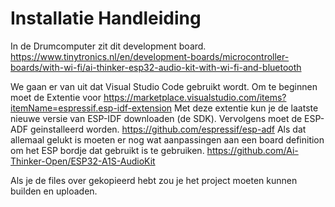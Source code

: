 # Installatie Handleiding
In de Drumcomputer zit dit development board.
https://www.tinytronics.nl/en/development-boards/microcontroller-boards/with-wi-fi/ai-thinker-esp32-audio-kit-with-wi-fi-and-bluetooth

We gaan er van uit dat Visual Studio Code gebruikt wordt. Om te beginnen moet de Extentie voor 
https://marketplace.visualstudio.com/items?itemName=espressif.esp-idf-extension
Met deze extentie kun je de laatste nieuwe versie van ESP-IDF downloaden (de SDK).
Vervolgens moet de ESP-ADF geinstalleerd worden. 
https://github.com/espressif/esp-adf
Als dat allemaal gelukt is moeten er nog wat aanpassingen aan een board definition om het ESP bordje dat gebruikt is te gebruiken.
https://github.com/Ai-Thinker-Open/ESP32-A1S-AudioKit

Als je de files over gekopieerd hebt zou je het project moeten kunnen builden en uploaden.
